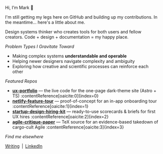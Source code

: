 Hi, I’m Mark 👋

I'm still getting my legs here on GitHub and building up my contributions. In the meantime... here's a little about me. 

Design systems thinker who creates tools for both users and fellow creators. Code + design + documentation = my happy place.

_Problem Types I Gravitate Toward_

- Making complex systems **understandable and operable**  
- Helping newer designers navigate complexity and ambiguity  
- Exploring how creative and scientific processes can reinforce each other  


_Featured Repos_

- **[ux-portfolio](https://github.com/MarkOpalski/ux-portfolio)** — the live code for the one-page dark-theme site (Astro + TS) :contentReference[oaicite:0]{index=0}  
- **[netlify-feature-tour](https://github.com/MarkOpalski/netlify-feature-tour)** — proof-of-concept for an in-app onboarding tour :contentReference[oaicite:1]{index=1}  
- **[startup-design-hiring-kit](https://github.com/MarkOpalski/startup-design-hiring-kit)** — ready-to-use scorecards & briefs for first UX hires :contentReference[oaicite:2]{index=2}  
- **[agile-critique-paper](https://github.com/MarkOpalski/agile-critique-paper)** — TeX source for an evidence-based takedown of cargo-cult Agile :contentReference[oaicite:3]{index=3}


_Find me elsewhere_

[Writing](https://markopalski.substack.com/) | [LinkedIn](https://www.linkedin.com/in/markopalski/)


